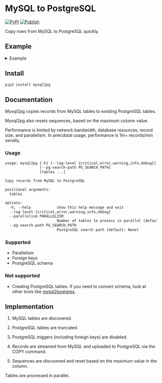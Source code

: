 # MySQL to PostgreSQL

[![PyPI](https://img.shields.io/pypi/v/mysql2pg)](https://pypi.org/project/mysql2pg/)
[![Publish](https://github.com/hello-seer/mysql2pg/actions/workflows/publish.yml/badge.svg)](https://github.com/hello-seer/mysql2pg/actions/workflows/publish.yml)

Copy rows from MySQL to PostgreSQL quickly.

## Example

<details>
<summary>Example</summary>

```sh
export PGHOST=localhost
export PGUSER=postgres
export MYSQL_DATABASE=example
export MYSQL_HOST=127.0.0.1
export MYSQL_USER=root

docker run -d -e MYSQL_ALLOW_EMPTY_PASSWORD=true -e MYSQL_DATABASE -p 3306:3306 --name mysql --rm mysql
mysql -D "$MYSQL_DATABASE" -u "$MYSQL_USER" <<EOF
CREATE TABLE example (a int, b text);
INSERT INTO example (a, b) VALUES (1, 'a'), (2, 'b'), (3, 'c');
EOF

docker run -d -e POSTGRES_HOST_AUTH_METHOD=trust -p 5432:5432 --name postgres --rm postgres
psql <<EOF
CREATE TABLE example (a int, b text);
EOF

mysql2pg

psql <<EOF
TABLE example;
EOF

docker stop mysql
docker stop postgres
```

```txt
INFO      Found 1 tables
INFO      Truncating 1 tables
INFO      Copying table example
INFO      Copied 3 rows to table example (0.00s)

 a | b
---+---
 1 | a
 2 | b
 3 | c
(3 rows)
```

</details>

## Install

```sh
pip3 install mysql2pg
```

## Documentation

Mysql2pg copies records from MySQL tables to existing PostgreSQL tables.

Mysql2pg also resets sequences, based on the maximum column value.

Performance is limited by network bandwidth, database resources, record size,
and parallelism. In anecdotal usage, performance is 1m+ records/min serially.

### Usage

```txt
usage: mysql2pg [-h] [--log-level {critical,error,warning,info,debug}] [--parallelism PARALLELISM]
                [--pg-search-path PG_SEARCH_PATH]
                [tables ...]

Copy records from MySQL to PostgreSQL

positional arguments:
  tables

options:
  -h, --help            show this help message and exit
  --log-level {critical,error,warning,info,debug}
  --parallelism PARALLELISM
                        Number of tables to process in parallel (default: 10)
  --pg-search-path PG_SEARCH_PATH
                        PostgreSQL search path (default: None)
```

### Supported

- Parallelism
- Foreign keys
- PostgreSQL schema

### Not supported

- Creating PostgreSQL tables. If you need to convert schema, look at other tools
  like [mysql2postgres](https://github.com/maxlapshin/mysql2postgres).

## Implementation

1. MySQL tables are discovered.

2. PostgreSQL tables are truncated.

3. PostgreSQL triggers (including foreign keys) are disabled.

4. Records are streamed from MySQL and uploaded to PostgreSQL via the COPY
   command.

5. Sequences are discovered and reset based on the maximum value in the column.

Tables are processed in parallel.
